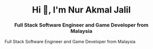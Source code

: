 <h1 align="center">Hi 👋, I'm Nur Akmal Jalil</h1>
<h3 align="center">Full Stack Software Engineer and Game Developer from Malaysia</h3>

<div>Full Stack Software Engineer and Game Developer from Malaysia</div>


